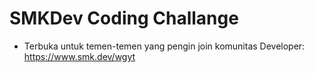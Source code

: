 # SMKDev Coding Challange

- Terbuka untuk temen-temen yang pengin join komunitas Developer:
https://www.smk.dev/wgyt
